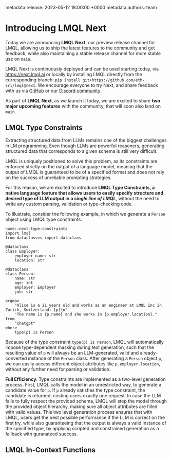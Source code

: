 metadata:release: 2023-05-12 18:00:00 +0000
metadata:authors: team

# Introducing LMQL Next

Today we are announcing **LMQL Next**, our preview release channel for LMQL, allowing us to ship the latest features to the community and get feedback, while also maintaining a stable release channel for more stable use on `main`. 

LMQL Next is continuously deployed and can be used starting today, via <a href="https://next.lmql.ai">https://next.lmql.ai</a> or locally by installing LMQL directly from the corresponding branch: `pip install git+https://github.com/eth-sri/lmql@next`. We encourage everyone to try Next, and share feedback with us via [GitHub](https://github.com/eth-sri/lmql) or our [Discord community](https://discord.gg/7eJP4fcyNT).

As part of **LMQL Next**, as we launch it today, we are excited to share **two major upcoming features** with the community, that will soon also land on `main`.

## LMQL Type Constraints

Extracting structured data from LLMs remains one of the biggest challenges in LM programming. Even though LLMs are powerful reasoners, generating structured data that corresponds to a given schema is still very difficult.

LMQL is uniquely positioned to solve this problem, as its constraints are enforced strictly on the output of a language model, meaning that the output of LMQL is guaranteed to be of a specified format and does not rely on the success of unreliable prompting strategies.

For this reason, we are excited to introduce **LMQL Type Constraints, a native language feature that allows users to easily specify structure and desired type of LLM output in a *single line of LMQL***, without the need to write any custom parsing, validation or type-checking code. 

To illustrate, consider the following example, in which we generate a `Person` object using LMQL type constraints:

```{lmql}
name::next-type-constraints
import lmql
from dataclasses import dataclass

@dataclass
class Employer:
    employer_name: str
    location: str

@dataclass
class Person:
    name: str
    age: int
    employer: Employer
    job: str

argmax
    "Alice is a 21 years old and works as an engineer at LMQL Inc in Zurich, Switzerland: [p]\n"
    "The name is {p.name} and she works in {p.employer.location}."
from 
    "chatgpt" 
where 
    type(p) is Person
```

Because of the type constraint `type(p) is Person`, LMQL will automatically impose type-dependent masking during text generation, such that the resulting value of `p` will always be an LLM-generated, valid and already-converted instance of the `Person` class. After generating a `Person` object `p`, we can easily access different object attributes like `p.employer.location`, without any further need for parsing or validation.

**Full Efficiency**: Type constraints are implemented as a two-level generation process. First, LMQL calls the model in an unrestricted way, to generate a candidate value for `p`. If `p` already satisfies the type constraint, the candidate is returned, costing users exactly one request. In case the LLM fails to fully respect the provided schema, LMQL will step the model through the provided object hierarchy, making sure all object attributes are filled with valid values. This two level generation process ensures that with LMQL, users get the best possible performance if the LLM is correct on the first try, while also guaranteeing that the output is always a valid instance of the specified type, by applying scripted and constrained generation as a fallback with guranateed success.



## LMQL In-Context Functions